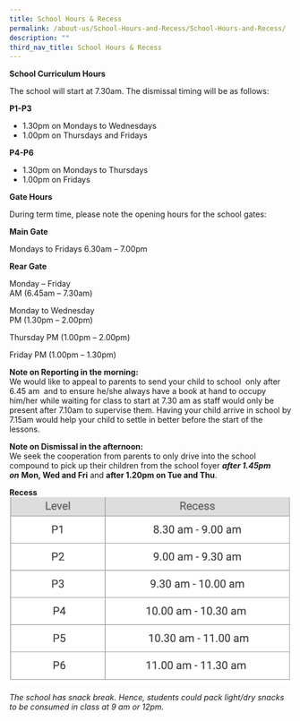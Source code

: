 ```yaml
---
title: School Hours & Recess
permalink: /about-us/School-Hours-and-Recess/School-Hours-and-Recess/
description: ""
third_nav_title: School Hours & Recess
---
```

**School Curriculum Hours**

The school will start at 7.30am. The dismissal timing will be as follows:

**P1-P3**
* 1.30pm on Mondays to Wednesdays 
* 1.00pm on Thursdays and Fridays

**P4-P6**
* 1.30pm on Mondays to Thursdays
* 1.00pm on Fridays 

  

**Gate Hours**

During term time, please note the opening hours for the school gates:

**Main Gate**

Mondays to Fridays
6.30am – 7.00pm 

**Rear Gate**

Monday – Friday		             
AM (6.45am – 7.30am)

Monday to Wednesday 	             
PM (1.30pm – 2.00pm)

Thursday 
PM (1.00pm – 2.00pm)

Friday
PM (1.00pm – 1.30pm)


**Note on Reporting in the morning:**<br>
We would like to appeal to parents to send your child to school  only after 6.45 am  and to ensure he/she always have a book at hand to occupy him/her while waiting for class to start at 7.30 am as staff would only be present after 7.10am to supervise them. Having your child arrive in school by 7.15am would help your child to settle in better before the start of the lessons.

**Note on Dismissal in the afternoon:**<br>
We seek the cooperation from parents to only drive into the school compound to pick up their children from the school foyer _**after 1.45pm on**_ **Mon, Wed and Fri** and **after 1.20pm on Tue and Thu**.

**Recess**
![](/images/recess.png)

_The school has snack break. Hence, students could pack light/dry snacks to be consumed in class at 9 am or 12pm._